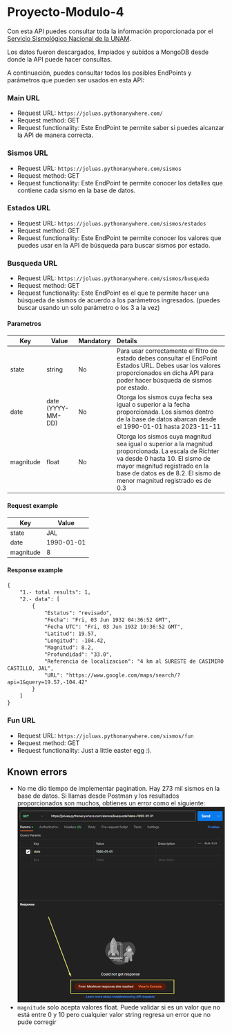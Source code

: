 # Proyecto-Modulo-4

Con esta API puedes consultar toda la información proporcionada por el [Servicio Sismológico Nacional de la UNAM](http://www2.ssn.unam.mx:8080/catalogo/).

Los datos fueron descargados, limpiados y subidos a MongoDB desde donde la API puede hacer consultas.

A continuación, puedes consultar todos los posibles EndPoints y parámetros que pueden ser usados en esta API:

### Main URL
- Request URL: `https://joluas.pythonanywhere.com/`
- Request method: GET
- Request functionality: Este EndPoint te permite saber si puedes alcanzar la API de manera correcta.

### Sismos URL
- Request URL: `https://joluas.pythonanywhere.com/sismos`
- Request method: GET
- Request functionality: Este EndPoint te permite conocer los detalles que contiene cada sismo en la base de datos.

### Estados URL
- Request URL: `https://joluas.pythonanywhere.com/sismos/estados`
- Request method: GET
- Request functionality: Este EndPoint te permite conocer los valores que puedes usar en la API de búsqueda para buscar sismos por estado.

### Busqueda URL
- Request URL: `https://joluas.pythonanywhere.com/sismos/busqueda`
- Request method: GET
- Request functionality: Este EndPoint es el que te permite hacer una búsqueda de sismos de acuerdo a los parámetros ingresados. (puedes buscar usando un solo parámetro o los 3 a la vez)

#### Parametros
|Key|Value|Mandatory|Details|
|-------------|-------------|---|:-----|
|state|string|No|Para usar correctamente el filtro de estado debes consultar el EndPoint Estados URL. Debes usar los valores proporcionados en dicha API para poder hacer búsqueda de sismos por estado.|
|date|date (YYYY-MM-DD)|No|Otorga los sismos cuya fecha sea igual o superior a la fecha proporcionada. Los sismos dentro de la base de datos abarcan desde el 1990-01-01 hasta 2023-11-11|
|magnitude|float|No|Otorga los sismos cuya magnitud sea igual o superior a la magnitud proporcionada. La escala de Richter va desde 0 hasta 10. El sismo de mayor magnitud registrado en la base de datos es de 8.2. El sismo de menor magnitud registrado es de 0.3|

#### Request example
|Key|Value|
|-|-|
|state|JAL|
|date|1990-01-01|
|magnitude|8|

#### Response example
```
{
    "1.- total results": 1,
    "2.- data": [
        {
            "Estatus": "revisado",
            "Fecha": "Fri, 03 Jun 1932 04:36:52 GMT",
            "Fecha UTC": "Fri, 03 Jun 1932 10:36:52 GMT",
            "Latitud": 19.57,
            "Longitud": -104.42,
            "Magnitud": 8.2,
            "Profundidad": "33.0",
            "Referencia de localizacion": "4 km al SURESTE de CASIMIRO CASTILLO, JAL",
            "URL": "https://www.google.com/maps/search/?api=1&query=19.57,-104.42"
        }
    ]
}
```

### Fun URL
- Request URL: `https://joluas.pythonanywhere.com/sismos/fun`
- Request method: GET
- Request functionality: Just a little easter egg :).

## Known errors
- No me dio tiempo de implementar pagination. Hay 273 mil sismos en la base de datos. Si llamas desde Postman y los resultados proporcionados son muchos, obtienes un error como el siguiente:
![Error Postman](https://github.com/joluas/Proyecto-Modulo-4/blob/main/Maximum%20response%20size%20reached.png?raw=true)
- `magnitude` solo acepta valores float. Puede validar si es un valor que no está entre 0 y 10 pero cualquier valor string regresa un error que no pude corregir
